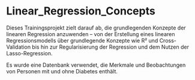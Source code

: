 # Linear_Regression_Concepts
Dieses Trainingsprojekt zielt darauf ab, die grundlegenden Konzepte der linearen Regression anzuwenden – von der Erstellung eines linearen Regressionsmodells über grundlegende Konzepte wie R² und Cross-Validation bis hin zur Regularisierung der Regression und dem Nutzen der Lasso-Regression. 

Es wurde eine Datenbank verwendet, die Merkmale und Beobachtungen von Personen mit und ohne Diabetes enthält.
